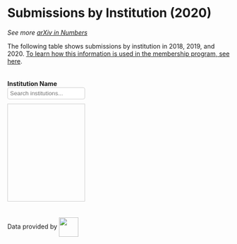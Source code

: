 <script type='text/javascript' src="https://code.jquery.com/jquery-3.7.1.js"></script>  
<script type='text/javascript' src="https://cdn.datatables.net/2.1.2/js/dataTables.js"></script>  
<link href="https://cdn.datatables.net/2.1.2/css/dataTables.dataTables.css" rel="stylesheet" type="text/css"> 

# Submissions by Institution (2020)

_See more [arXiv in Numbers](2020_usage.md)_

The following table shows submissions by institution in 2018, 2019, and 2020. [To learn how this information is used in the membership program, see here](../../about/membership.md).



<style>

    .filters-wrapper {
        display: flex;
        justify-content: space-between;
        margin-bottom: 20px;
        width: 100%;
    }

    .filter-item {
        box-sizing: border-box;
    }

    .filter-item:first-child {
        width: calc(65% - 20px);
    }

    .filter-item:last-child {
        width: 35%;
    }

.filters-container {
    height: 200px;
    overflow-y: auto;
    border: 1px solid #ccc;
    padding: 10px;
    font-size: .9em;
}

    #institution_rank_wrapper {
        width: 100%;
    }

    .dataTables_wrapper {
        width: 100%;
    }

    .dataTables_filter {
        width: 30%;
        float: right;
    }

    table.dataTable {
        width: 100% !important;
        font-size: .9em; 
    }

    table.dataTable thead th {
        white-space: nowrap;
    }

    #institution-filter br,
    #country-filter br {
        display: none;
    }

    #institution-filter label,
    #country-filter label {
        display: flex;
        align-items: flex-start;
        margin-bottom: 5px;
        line-height: 1.2;
    }

    #institution-filter input[type="checkbox"],
    #country-filter input[type="checkbox"] {
        margin-right: 5px;
        margin-top: 2px;
    }

    #institution-filter label span,
    #country-filter label span {
        display: inline-block;
        padding-left: 20px;
        text-indent: -20px;
    }

    .filter-item input[type="text"] {
        width: 100%;
        padding: 5px;
        margin-bottom: 10px;
        border: 1px solid #ccc;
        border-radius: 4px;
        box-sizing: border-box;
    }
</style>

<div class="filters-wrapper">
    <div class="filter-item">
        <h4 style="margin-bottom: 0px;">Institution Name</h4>
        <input type="text" id="institution-search" placeholder="Search institutions...">
        <div class="filters-container" id="institution-filter-container">
            <div id="institution-filter"></div>
        </div>
    </div>
    <!-- <div class="filter-item">
        <h4 style="margin-bottom: 0px;">Country</h4>
        <input type="text" id="country-search" placeholder="Search countries...">
        <div class="filters-container" id="country-filter-container">
            <div id="country-filter"></div>
        </div>
    </div> -->
</div>

<div id="institution_rank_wrapper">
    <table id="institution_rank" class="display compact"></table>
</div>


<script type='text/javascript' src="2020_institution_submissions.js"></script>

Data provided by
<img width="44" style="vertical-align:middle" src='https://arxiv.org/scopus.png'/>
